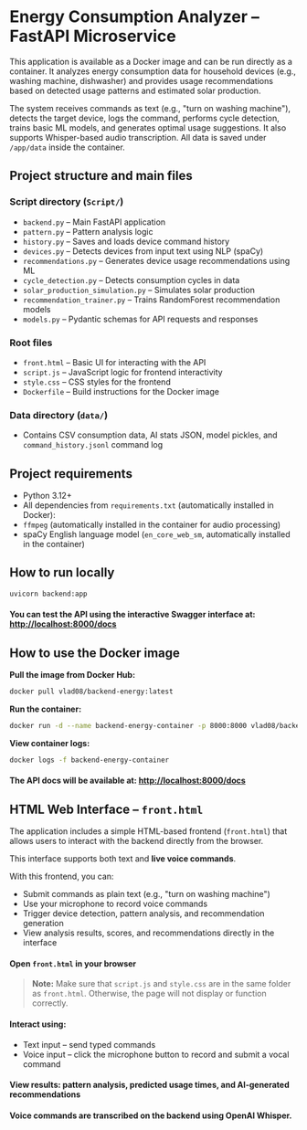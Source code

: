 # Energy Consumption Analyzer – FastAPI Microservice


This application is available as a Docker image and can be run directly as a container. It analyzes energy consumption data for household devices (e.g., washing machine, dishwasher) and provides usage recommendations based on detected usage patterns and estimated solar production.

The system receives commands as text (e.g., "turn on washing machine"), detects the target device, logs the command, performs cycle detection, trains basic ML models, and generates optimal usage suggestions. It also supports Whisper-based audio transcription. All data is saved under `/app/data` inside the container.


## Project structure and main files

### Script directory (`Script/`)
- `backend.py` – Main FastAPI application
- `pattern.py` – Pattern analysis logic
- `history.py` – Saves and loads device command history
- `devices.py` – Detects devices from input text using NLP (spaCy)
- `recommendations.py` – Generates device usage recommendations using ML
- `cycle_detection.py` – Detects consumption cycles in data
- `solar_production_simulation.py` – Simulates solar production
- `recommendation_trainer.py` – Trains RandomForest recommendation models
- `models.py` – Pydantic schemas for API requests and responses

### Root files
- `front.html` – Basic UI for interacting with the API
- `script.js` – JavaScript logic for frontend interactivity
- `style.css` – CSS styles for the frontend
- `Dockerfile` – Build instructions for the Docker image

### Data directory (`data/`)
- Contains CSV consumption data, AI stats JSON, model pickles, and `command_history.jsonl` command log

## Project requirements

- Python 3.12+
- All dependencies from `requirements.txt` (automatically installed in Docker):
- `ffmpeg` (automatically installed in the container for audio processing)
- spaCy English language model (`en_core_web_sm`, automatically installed in the container)

## How to run locally

```sh
uvicorn backend:app
```

#### You can test the API using the interactive Swagger interface at: [http://localhost:8000/docs](http://localhost:8000/docs)

## How to use the Docker image

**Pull the image from Docker Hub:**
```sh
docker pull vlad08/backend-energy:latest
```

**Run the container:**
```sh
docker run -d --name backend-energy-container -p 8000:8000 vlad08/backend-energy:latest
```

**View container logs:**
```sh
docker logs -f backend-energy-container
```

#### The API docs will be available at: [http://localhost:8000/docs](http://localhost:8000/docs)

## HTML Web Interface – `front.html`

The application includes a simple HTML-based frontend (`front.html`) that allows users to interact with the backend directly from the browser.

This interface supports both text and **live voice commands**.

With this frontend, you can:

  - Submit commands as plain text (e.g., "turn on washing machine")
- Use your microphone to record voice commands
- Trigger device detection, pattern analysis, and recommendation generation
- View analysis results, scores, and recommendations directly in the interface

#### Open `front.html` in your browser
> **Note:** Make sure that `script.js` and `style.css` are in the same folder as `front.html`. Otherwise, the page will not display or function correctly.
#### Interact using:
   - Text input – send typed commands
   - Voice input – click the microphone button to record and submit a vocal command

#### View results: pattern analysis, predicted usage times, and AI-generated recommendations

#### Voice commands are transcribed on the backend using OpenAI Whisper.

